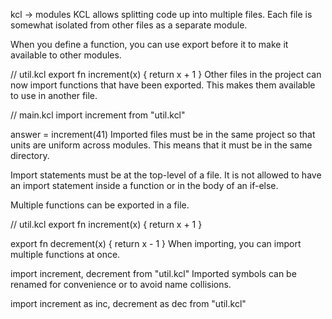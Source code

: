 kcl →
modules
KCL allows splitting code up into multiple files. Each file is somewhat isolated from other files as a separate module.

When you define a function, you can use export before it to make it available to other modules.


// util.kcl
export fn increment(x) {
  return x + 1
}
Other files in the project can now import functions that have been exported. This makes them available to use in another file.


// main.kcl
import increment from "util.kcl"

answer = increment(41)
Imported files must be in the same project so that units are uniform across modules. This means that it must be in the same directory.

Import statements must be at the top-level of a file. It is not allowed to have an import statement inside a function or in the body of an if-else.

Multiple functions can be exported in a file.


// util.kcl
export fn increment(x) {
  return x + 1
}

export fn decrement(x) {
  return x - 1
}
When importing, you can import multiple functions at once.


import increment, decrement from "util.kcl"
Imported symbols can be renamed for convenience or to avoid name collisions.


import increment as inc, decrement as dec from "util.kcl"